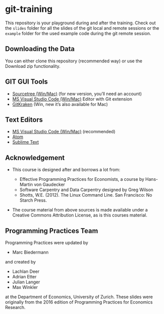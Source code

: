 # git-training

This repository is your playground during and after the training.
Check out the `slides` folder for all the slides of the git local
and remote sessions or the `example` folder for the used example
code during the git remote session.

## Downloading the Data

You can either clone this repository (recommended way) or use the Download zip functionality.

## GIT GUI Tools

- [Sourcetree (Win/Mac)](https://www.sourcetreeapp.com/) (for new version, you’ll need an account)
- [MS Visual Studio Code (Win/Mac)](https://code.visualstudio.com/) Editor with Git extension
- [GitKraken](https://www.gitkraken.com/) (Win, new it’s also available for Mac)

## Text Editors

- [MS Visual Studio Code (Win/Mac)](https://code.visualstudio.com/) (recommended)
- [Atom](https://atom.io/)
- [Sublime Text](https://www.sublimetext.com/)

## Acknowledgement

- This course is designed after and borrows a lot from:
  - Effective Programming Practices for Economists, a course by Hans-Martin von Gaudecker
  - Software Carpentry and Data Carpentry designed by Greg Wilson
  - Shotts, W.E. (2012). The Linux Command Line. San Francisco: No Starch Press.

- The course material from above sources is made available under a Creative Commons Attribution License, as is this courses material.

## Programming Practices Team

Programming Practices were updated by

- Marc Biedermann

and created by

- Lachlan Deer
- Adrian Etter
- Julian Langer
- Max Winkler

at the Department of Economics, University of Zurich. These slides were originally from the 2016 edition of Programming Practices for Economics Research.